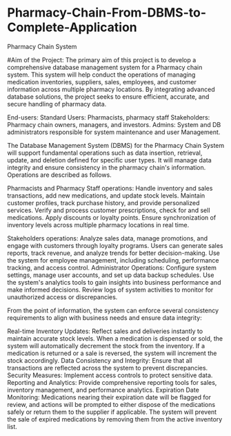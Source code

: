 # Pharmacy-Chain-From-DBMS-to-Complete-Application
Pharmacy Chain System


#Aim of the Project:
The primary aim of this project is to develop a comprehensive database management system for a Pharmacy chain system. This system will help conduct the operations of managing medication inventories, suppliers, sales, employees, and customer information across multiple pharmacy locations. By integrating advanced database solutions, the project seeks to ensure efficient, accurate, and secure handling of pharmacy data.


End-users:
Standard Users: Pharmacists, pharmacy staff
Stakeholders: Pharmacy chain owners, managers, and investors.
Admins: System and DB administrators responsible for system maintenance and user
Management.

The Database Management System (DBMS) for the Pharmacy Chain System will support
fundamental operations such as data insertion, retrieval, update, and deletion defined for specific user types. It will manage data integrity and ensure consistency in the pharmacy chain's information. Operations are described as follows.


Pharmacists and Pharmacy Staff operations:
Handle inventory and sales transactions, add new medications, and update stock levels.
Maintain customer profiles, track purchase history, and provide personalized services.
Verify and process customer prescriptions, check for and sell medications.
Apply discounts or loyalty points.
Ensure synchronization of inventory levels across multiple pharmacy locations in real time.


Stakeholders operations:
Analyze sales data, manage promotions, and engage with customers through loyalty programs. Users can generate sales reports, track revenue, and analyze trends for better decision-making.
Use the system for employee management, including scheduling, performance tracking, and access control.
Administrator Operations:
Configure system settings, manage user accounts, and set up data backup schedules.
Use the system's analytics tools to gain insights into business performance and make informed decisions.
Review logs of system activities to monitor for unauthorized access or discrepancies.


From the point of information, the system can enforce several consistency requirements to align with business needs and ensure data integrity:

Real-time Inventory Updates: Reflect sales and deliveries instantly to maintain accurate stock levels. When a medication is dispensed or sold, the system will automatically decrement the stock from the inventory. If a medication is returned or a sale is reversed, the system will increment the stock accordingly.
Data Consistency and Integrity: Ensure that all transactions are reflected across the system to prevent discrepancies.
Security Measures: Implement access controls to protect sensitive data. Reporting and Analytics: Provide comprehensive reporting tools for sales, inventory management, and performance analytics.
Expiration Date Monitoring: Medications nearing their expiration date will be flagged for review, and actions will be prompted to either dispose of the medications safely or return them to the supplier if applicable. The system will prevent the sale of expired medications by removing them from the active inventory list.

